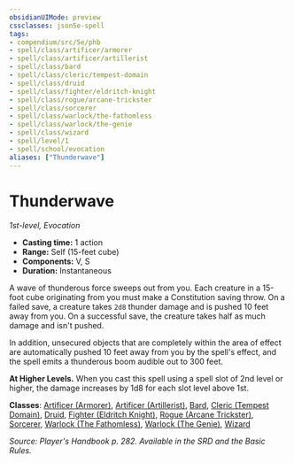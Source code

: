 ```yaml
---
obsidianUIMode: preview
cssclasses: json5e-spell
tags:
- compendium/src/5e/phb
- spell/class/artificer/armorer
- spell/class/artificer/artillerist
- spell/class/bard
- spell/class/cleric/tempest-domain
- spell/class/druid
- spell/class/fighter/eldritch-knight
- spell/class/rogue/arcane-trickster
- spell/class/sorcerer
- spell/class/warlock/the-fathomless
- spell/class/warlock/the-genie
- spell/class/wizard
- spell/level/1
- spell/school/evocation
aliases: ["Thunderwave"]
---
```

# Thunderwave
*1st-level, Evocation*  

- **Casting time:** 1 action
- **Range:** Self (15-feet cube)
- **Components:** V, S
- **Duration:** Instantaneous

A wave of thunderous force sweeps out from you. Each creature in a 15-foot cube originating from you must make a Constitution saving throw. On a failed save, a creature takes `2d8` thunder damage and is pushed 10 feet away from you. On a successful save, the creature takes half as much damage and isn't pushed.

In addition, unsecured objects that are completely within the area of effect are automatically pushed 10 feet away from you by the spell's effect, and the spell emits a thunderous boom audible out to 300 feet.

**At Higher Levels.** When you cast this spell using a spell slot of 2nd level or higher, the damage increases by 1d8 for each slot level above 1st.

**Classes**: [Artificer (Armorer)](artificer-armorer-tce.md), [Artificer (Artillerist)](artificer-artillerist-tce.md), [Bard](bard.md), [Cleric (Tempest Domain)](cleric-tempest-domain.md), [Druid](druid.md), [Fighter (Eldritch Knight)](fighter-eldritch-knight.md), [Rogue (Arcane Trickster)](rogue-arcane-trickster.md), [Sorcerer](sorcerer.md), [Warlock (The Fathomless)](warlock-the-fathomless-tce.md), [Warlock (The Genie)](warlock-the-genie-tce.md), [Wizard](wizard.md)

*Source: Player's Handbook p. 282. Available in the SRD and the Basic Rules.*